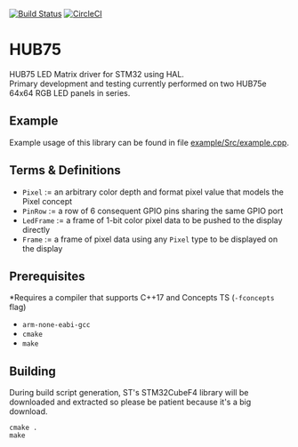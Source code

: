 [![Build Status](https://travis-ci.org/petoknm/HUB75.svg?branch=master)](
https://travis-ci.org/petoknm/HUB75)
[![CircleCI](https://circleci.com/gh/petoknm/HUB75.svg?style=svg)](
https://circleci.com/gh/petoknm/HUB75)

# HUB75
HUB75 LED Matrix driver for STM32 using HAL.  
Primary development and testing currently performed on two HUB75e 64x64 RGB LED
panels in series.

## Example
Example usage of this library can be found in file [example/Src/example.cpp](
https://github.com/petoknm/HUB75/blob/master/example/Src/example.cpp).

## Terms & Definitions
- `Pixel` := an arbitrary color depth and format pixel value that models the
Pixel concept
- `PinRow` := a row of 6 consequent GPIO pins sharing the same GPIO port
- `LedFrame` := a frame of 1-bit color pixel data to be pushed to the display
directly
- `Frame` := a frame of pixel data using any `Pixel` type to be displayed on
the display

## Prerequisites
\*Requires a compiler that supports C++17 and Concepts TS (`-fconcepts` flag)
- `arm-none-eabi-gcc`
- `cmake`
- `make`

## Building
During build script generation, ST's STM32CubeF4 library will be downloaded and
extracted so please be patient because it's a big download.
```shell
cmake .
make
```